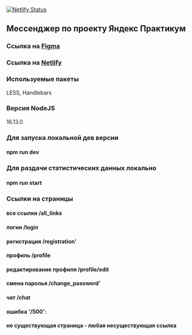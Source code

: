 [![Netlify Status](https://api.netlify.com/api/v1/badges/0826af1b-cb66-4f54-8bdf-944764846a7a/deploy-status)](https://app.netlify.com/sites/peaceful-semifreddo-3e6913/deploys)

## Мессенджер по проекту Яндекс Практикум

### Ссылка на  [Figma](https://www.figma.com/file/jF5fFFzgGOxQeB4CmKWTiE/Chat_external_link?type=design&node-id=0-1&mode=design&t=2hlBXj0xSjvuOMsV-0)

### Ссылка на [Netlify](https://peaceful-semifreddo-3e6913.netlify.app/login)

### Используемые пакеты
LESS, Handlebars

### Версия NodeJS
16.13.0

### Для запуска локальной дев версии
#### npm run dev

### Для раздачи статистических данных локально
#### npm run start

### Ссылки на страницы
#### все ссылки /all_links
#### логин /login
#### регистрация /registration'
#### профиль /profile
#### редактирование профиля /profile/edit
#### смена паролья /change_password'
#### чат /chat
#### ошибка '/500':
#### не существующая страница - любая несуществующая ссылка
